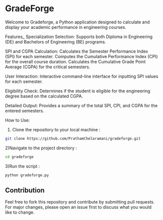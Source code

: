 # GradeForge

Welcome to Gradeforge, a Python application designed to calculate and display your academic performance in engineering courses.

Features_
Specialization Selection:
Supports both Diploma in Engineering (DE) and Bachelors of Engineering (BE) programs.


SPI and CGPA Calculation:
Calculates the Semester Performance Index (SPI) for each semester.
Computes the Cumulative Performance Index (CPI) for the overall course duration.
Calculates the Cumulative Grade Point Average (CGPA) for the critical semesters.


User Interaction:
Interactive command-line interface for inputting SPI values for each semester.


Eligibility Check:
Determines if the student is eligible for the engineering degree based on the calculated CGPA.


Detailed Output:
Provides a summary of the total SPI, CPI, and CGPA for the entered semesters.

How to Use:
1) Clone the repository to your local machine :
```sh
git clone https://github.com/PrathamChelaramani/gradeforge.git
```
2)Navigate to the project directory : 
```sh
cd gradeforge
```

3)Run the script : 
```sh
python gradeforge.py
```


## Contribution <br>
Feel free to fork this repository and contribute by submitting pull requests. For major changes, please open an issue first to discuss what you would like to change.
